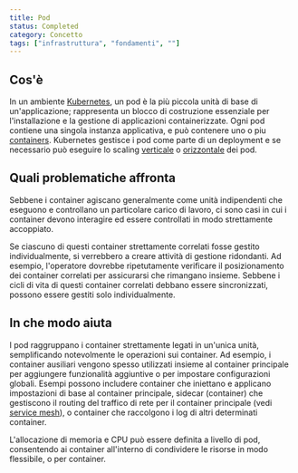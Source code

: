 ```yaml
---
title: Pod
status: Completed
category: Concetto
tags: ["infrastruttura", "fondamenti", ""]
---
```


## Cos'è

In un ambiente [Kubernetes](/it/kubernetes/), un pod è la più piccola unità di base di un'applicazione;
rappresenta un blocco di costruzione essenziale per l'installazione e la gestione di applicazioni containerizzate.
Ogni pod contiene una singola instanza applicativa, e può contenere uno o piu [containers](/it/container/).
Kubernetes gestisce i pod come parte di un deployment e se necessario può eseguire lo scaling [verticale](/it/vertical-scaling/) o [orizzontale](/it/horizontal-scaling/) dei pod.

## Quali problematiche affronta

Sebbene i container agiscano generalmente come unità indipendenti che eseguono e controllano un particolare carico di lavoro, 
ci sono casi in cui i container devono interagire ed essere controllati in modo strettamente accoppiato.

Se ciascuno di questi container strettamente correlati fosse gestito individualmente, si verrebbero a creare attività di gestione ridondanti. 
Ad esempio, l'operatore dovrebbe ripetutamente verificare il posizionamento dei container correlati per assicurarsi che rimangano insieme. 
Sebbene i cicli di vita di questi container correlati debbano essere sincronizzati, possono essere gestiti solo individualmente.

## In che modo aiuta

I pod raggruppano i container strettamente legati in un'unica unità, semplificando notevolmente le operazioni sui container.
Ad esempio, i container ausiliari vengono spesso utilizzati insieme al container principale per aggiungere funzionalità aggiuntive o per impostare configurazioni globali. 
Esempi possono includere container che iniettano e applicano impostazioni di base al container principale,
sidecar (container) che gestiscono il routing del traffico di rete per il container principale  (vedi [service mesh](/it/service-mesh/)), 
o container che raccolgono i log di altri determinati container.


L'allocazione di memoria e CPU può essere definita a livello di pod, consentendo ai container all'interno di condividere le risorse in modo flessibile, o per container.
